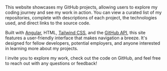 This website showcases my GitHub projects, allowing users to explore my coding journey and see my work in action. You can view a curated list of my repositories, complete with descriptions of each project, the technologies used, and direct links to the source code.

Built with [Angular](https://angular.dev/), HTML, [Tailwind CSS](https://tailwindcss.com/), and the [GitHub API](https://docs.github.com/en/rest), this site features a user-friendly interface that makes navigation a breeze. It's designed for fellow developers, potential employers, and anyone interested in learning more about my projects.

I invite you to explore my work, check out the code on GitHub, and feel free to reach out with any questions or feedback!
